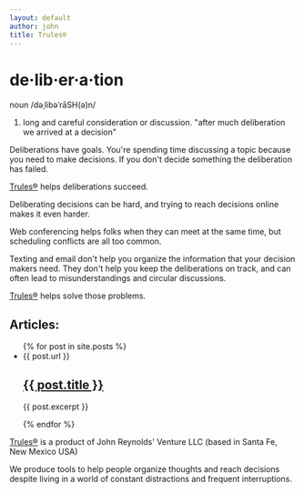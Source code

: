 ```yaml
---
layout: default
author: john
title: Trules®
---
```


# de·lib·er·a·tion
noun
/dəˌlibəˈrāSH(ə)n/
1. long and careful consideration or discussion.
"after much deliberation we arrived at a decision"

Deliberations have goals. You're spending time discussing a topic because you need to make decisions.
If you don't decide something the deliberation has failed.

[Trules®](https://trules.app) helps deliberations succeed.

Deliberating decisions can be hard, and trying to reach decisions online makes it even harder.

Web conferencing helps folks when they can meet at the same time, but scheduling conflicts are all too common.

Texting and email don't help you organize the information that your decision makers need.
They don't help you keep the deliberations on track, and can often lead to misunderstandings and circular discussions.

[Trules®](https://trules.app) helps solve those problems.

## Articles:
<ul>
  {% for post in site.posts %}
    <li>
      {{ post.url }}
      <h2><a href="{{ post.url }}">{{ post.title }}</a></h2>
      <p>{{ post.excerpt }}</p>
    </li>
  {% endfor %}
</ul>

[Trules®](https://trules.app) is a product of 
John Reynolds' Venture LLC (based in Santa Fe, New Mexico USA)

We produce tools to help people organize thoughts and reach decisions despite living in a world of constant distractions and frequent interruptions.

